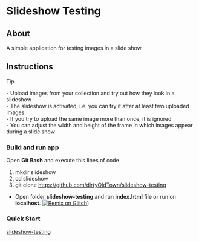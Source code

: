 # Slideshow Testing
## About
A simple application for testing images in a slide show.
## Instructions
> [!TIP]
> \- Upload images from your collection and try out how they look in a slideshow<br>
> \- The slideshow is activated, i.e. you can try it after at least two uploaded images<br>
> \- If you try to upload the same image more than once, it is ignored<br>
> \- You can adjust the width and height of the frame in which images appear during a slide show

### Build and run app
Open **Git Bash** and execute this lines of code
1. mkdir slideshow
2. cd slideshow
3. git clone https://github.com/dirtyOldTown/slideshow-testing
- Open folder **slideshow-testing** and run **index.html** file or run on **localhost**.
[![Remix on Glitch](https://cdn.glitch.com/2703baf2-b643-4da7-ab91-7ee2a2d00b5b%2Fremix-button.svg)](https://glitch.com/edit/#!/candy-enchanted-arch))
### Quick Start
[slideshow-testing](https://candy-enchanted-arch.glitch.me)

